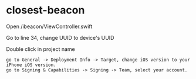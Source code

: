 # closest-beacon

Open /ibeacon/ViewController.swift

Go to line 34, change UUID to device's UUID

Double click in project name

    go to General -> Deployment Info -> Target, change iOS version to your iPhone iOS version.
    go to Signing & Capabilities -> Signing -> Team, select your account.
